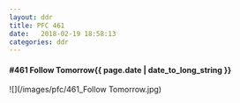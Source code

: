 ```yaml
---
layout: ddr
title: PFC 461
date:   2018-02-19 18:58:13
categories: ddr
---
```


#### **#461** Follow Tomorrow<span class="pull-right">{{ page.date | date_to_long_string }}</span>
![](/images/pfc/461_Follow Tomorrow.jpg)
